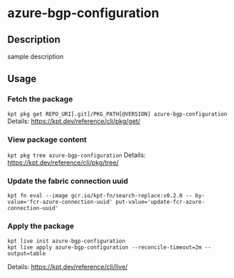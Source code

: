 # azure-bgp-configuration

## Description
sample description

## Usage

### Fetch the package
`kpt pkg get REPO_URI[.git]/PKG_PATH[@VERSION] azure-bgp-configuration`
Details: https://kpt.dev/reference/cli/pkg/get/

### View package content
`kpt pkg tree azure-bgp-configuration`
Details: https://kpt.dev/reference/cli/pkg/tree/

### Update the fabric connection uuid

`kpt fn eval --image gcr.io/kpt-fn/search-replace:v0.2.0 -- by-value='fcr-azure-connection-uuid' put-value='update-fcr-azure-connection-uuid'`

### Apply the package
```
kpt live init azure-bgp-configuration
kpt live apply azure-bgp-configuration --reconcile-timeout=2m --output=table
```
Details: https://kpt.dev/reference/cli/live/
